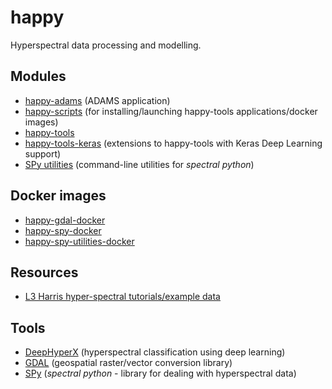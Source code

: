 # happy
Hyperspectral data processing and modelling.

## Modules

* [happy-adams](https://github.com/wairas/happy-adams) (ADAMS application)
* [happy-scripts](https://github.com/wairas/happy-scripts) (for installing/launching happy-tools applications/docker images)
* [happy-tools](https://github.com/wairas/happy-tools)
* [happy-tools-keras](https://github.com/wairas/happy-tools-keras) (extensions to happy-tools with Keras Deep Learning support)
* [SPy utilities](https://github.com/wairas/spy-utilities) (command-line utilities for *spectral python*)

## Docker images

* [happy-gdal-docker](https://github.com/wairas/happy-gdal-docker)
* [happy-spy-docker](https://github.com/wairas/happy-spy-docker)
* [happy-spy-utilities-docker](https://github.com/wairas/happy-spy-utilities-docker)

## Resources

* [L3 Harris hyper-spectral tutorials/example data](https://www.l3harrisgeospatial.com/Support/Self-Help-Tools/Tutorials)

## Tools

* [DeepHyperX](https://github.com/wairas/DeepHyperX) (hyperspectral classification using deep learning)
* [GDAL](https://gdal.org/index.html) (geospatial raster/vector conversion library)
* [SPy](https://www.spectralpython.net/) (*spectral python* - library for dealing with hyperspectral data)
